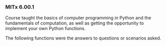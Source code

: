 ### MITx 6.00.1 

Course taught the basics of computer programming in Python and the fundamentals of computation, as well as getting the opportunity to implement your own Python functions.

The following functions were the answers to questions or scenarios asked. 
